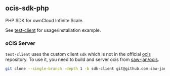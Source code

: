 ## ocis-sdk-php

PHP SDK for ownCloud Infinite Scale.

See [test-client](./test-client/) for usage/installation example.

### oCIS Server

`test-client` uses the custom client `sdk` which is not in the official [ocis](github.com/owncloud/ocis) repository. To use it, you need to build and server ocis from [saw-jan/ocis](github.com/saw-jan/ocis/tree/sdk-client).

```bash
git clone --single-branch -depth 1 -b sdk-client git@github.com:saw-jan/ocis.git
```
